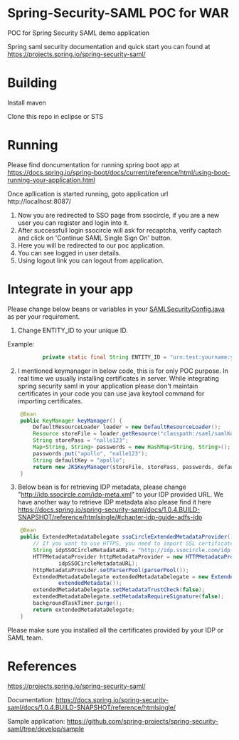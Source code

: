 # Spring-Security-SAML POC for WAR
POC for Spring Security SAML demo application

Spring saml security documentation and quick start you can found at https://projects.spring.io/spring-security-saml/

# Building
Install maven

Clone this repo in eclipse or STS

# Running
Please find doncumentation for running spring boot app at https://docs.spring.io/spring-boot/docs/current/reference/html/using-boot-running-your-application.html

Once apllication is started running, goto application url http://localhost:8087/

1) Now you are redirected to SSO page from ssocircle, if you are a new user you can register and login into it.
2) After successfull login ssocircle will ask for recaptcha, verify captach and click on 'Continue SAML Single Sign On' button.
3) Here you will be redirected to our poc application.
4) You can see logged in user details.
4) Using logout link you can logout from application.

# Integrate in your app
Please change below beans or variables in your [SAMLSecurityConfig.java](src/main/java/com/aa/security/saml/config/SAMLSecurityConfig.java) as per your requirement.
1) Change ENTITY_ID to your unique ID.

 Example: 
```java
           private static final String ENTITY_ID = "urn:test:yourname:yourcity";
```
2) I mentioned keymanager in below code, this is for only POC purpose. In real time we usually installing certificates in server. While integrating spring security saml in your application please don't maintain certificates in your code you can use java keytool command for importing certificates.

```java
    @Bean
    public KeyManager keyManager() {
        DefaultResourceLoader loader = new DefaultResourceLoader();
        Resource storeFile = loader.getResource("classpath:/saml/samlKeystore.jks");
        String storePass = "nalle123";
        Map<String, String> passwords = new HashMap<String, String>();
        passwords.put("apollo", "nalle123");
        String defaultKey = "apollo";
        return new JKSKeyManager(storeFile, storePass, passwords, defaultKey);
    }
```
3) Below bean is for retrieving IDP metadata, please change "http://idp.ssocircle.com/idp-meta.xml" to your IDP provided URL. We have another way to retrieve IDP metadata also please find it here https://docs.spring.io/spring-security-saml/docs/1.0.4.BUILD-SNAPSHOT/reference/htmlsingle/#chapter-idp-guide-adfs-idp
```java
    @Bean
    public ExtendedMetadataDelegate ssoCircleExtendedMetadataProvider() throws MetadataProviderException {
        // If you want to use HTTPS, you need to import SSL certificates
        String idpSSOCircleMetadataURL = "http://idp.ssocircle.com/idp-meta.xml";
        HTTPMetadataProvider httpMetadataProvider = new HTTPMetadataProvider(this.backgroundTaskTimer, httpClient(),
                idpSSOCircleMetadataURL);
        httpMetadataProvider.setParserPool(parserPool());
        ExtendedMetadataDelegate extendedMetadataDelegate = new ExtendedMetadataDelegate(httpMetadataProvider,
                extendedMetadata());
        extendedMetadataDelegate.setMetadataTrustCheck(false);
        extendedMetadataDelegate.setMetadataRequireSignature(false);
        backgroundTaskTimer.purge();
        return extendedMetadataDelegate;
    }
```
Please make sure you installed all the certificates provided by your IDP or SAML team.

# References
https://projects.spring.io/spring-security-saml/

Documentation: https://docs.spring.io/spring-security-saml/docs/1.0.4.BUILD-SNAPSHOT/reference/htmlsingle/

Sample application: https://github.com/spring-projects/spring-security-saml/tree/develop/sample
